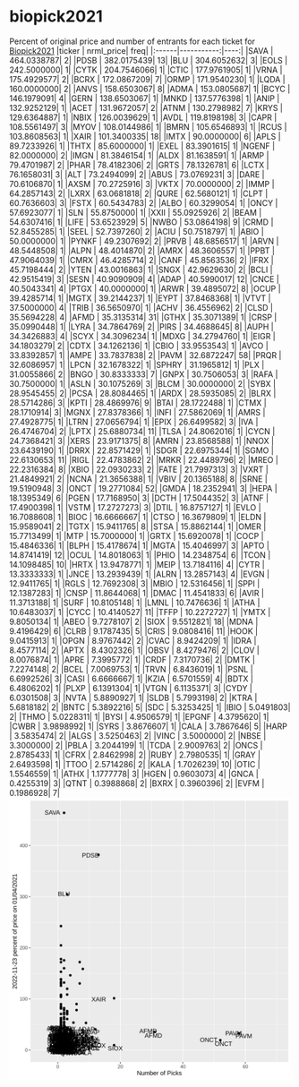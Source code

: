 # biopick2021
Percent of original price and number of entrants for each ticket for [Biopick2021](https://twitter.com/hashtag/Biopick2021)
|ticker |  nrml_price| freq|
|:------|-----------:|----:|
|SAVA   | 464.0338787|    2|
|PDSB   | 382.0175439|   13|
|BLU    | 304.6052632|    3|
|EOLS   | 242.5000000|    1|
|CYTK   | 204.7546066|    1|
|CTIC   | 177.9761905|    1|
|VRNA   | 175.4929577|    2|
|BCRX   | 172.0867209|    7|
|ORMP   | 171.9540230|    1|
|LQDA   | 160.0000000|    2|
|ANVS   | 158.6503067|    8|
|ADMA   | 153.0805687|    1|
|BCYC   | 146.1979091|    4|
|GERN   | 138.6503067|    1|
|MNKD   | 137.5776398|    1|
|ANIP   | 132.9252129|    1|
|ACET   | 131.9672057|    2|
|ATNM   | 130.2798982|    7|
|KRYS   | 129.6364887|    1|
|NBIX   | 126.0039629|    1|
|AVDL   | 119.8198198|    3|
|CAPR   | 108.5561497|    3|
|MYOV   | 108.0144986|    1|
|BMRN   | 105.6546893|    1|
|RCUS   | 103.8608563|    1|
|XAIR   | 101.3400335|   18|
|IMTX   |  90.0000000|    6|
|APLS   |  89.7233926|    1|
|THTX   |  85.6000000|    1|
|EXEL   |  83.3901615|    1|
|NGENF  |  82.0000000|    2|
|IMGN   |  81.3846154|    1|
|ALDX   |  81.1638591|    1|
|ARMP   |  79.4701987|    2|
|PHAR   |  78.4182306|    2|
|GRTS   |  78.1326781|    6|
|LCTX   |  76.1658031|    3|
|ALT    |  73.2494099|    2|
|ABUS   |  73.0769231|    3|
|DARE   |  70.6106870|    1|
|AXSM   |  70.2725916|    3|
|VKTX   |  70.0000000|    2|
|IMMP   |  64.2857143|    2|
|LXRX   |  63.0681818|    2|
|QURE   |  62.5680121|    1|
|CLPT   |  60.7636603|    3|
|FSTX   |  60.5434783|    2|
|ALBO   |  60.3299054|    1|
|ONCY   |  57.6923077|    1|
|SLN    |  55.8750000|    1|
|XXII   |  55.0925926|    2|
|BEAM   |  54.6307416|    1|
|LIFE   |  53.6523929|    5|
|NWBO   |  53.0864198|    9|
|CRMD   |  52.8455285|    1|
|SEEL   |  52.7397260|    2|
|ACIU   |  50.7518797|    1|
|ABIO   |  50.0000000|    1|
|PYNKF  |  49.2307692|    2|
|PRVB   |  48.6856517|    1|
|ARVN   |  48.5448508|    1|
|ALPN   |  48.4014870|    2|
|AMRX   |  48.3606557|    1|
|PPBT   |  47.9064039|    1|
|CMRX   |  46.4285714|    2|
|CANF   |  45.8563536|    2|
|IFRX   |  45.7198444|    2|
|YTEN   |  43.0016863|    1|
|SNGX   |  42.9629630|    2|
|BCLI   |  42.9515419|    3|
|SESN   |  40.9090909|    4|
|ADAP   |  40.5990017|   12|
|CNCE   |  40.5043341|    4|
|PTGX   |  40.0000000|    1|
|ARWR   |  39.4895072|    8|
|OCUP   |  39.4285714|    1|
|MGTX   |  39.2144237|    1|
|EYPT   |  37.8468368|    1|
|VTVT   |  37.5000000|    4|
|TRIB   |  36.5650970|    1|
|ACHV   |  36.4556962|    2|
|CLSD   |  35.5694228|    4|
|AFMD   |  35.3135314|   31|
|GTHX   |  35.3071389|    1|
|CRSP   |  35.0990448|    1|
|LYRA   |  34.7864769|    2|
|PIRS   |  34.4688645|    8|
|AUPH   |  34.3426883|    4|
|SCYX   |  34.3096234|    1|
|MDXG   |  34.2794760|    1|
|EIGR   |  34.1803279|    2|
|CDTX   |  34.1262136|    1|
|CBIO   |  33.9553543|    1|
|AVCO   |  33.8392857|    1|
|AMPE   |  33.7837838|    2|
|PAVM   |  32.6872247|   58|
|PRQR   |  32.6086957|    1|
|LPCN   |  32.1678322|    1|
|SPHRY  |  31.1965812|    1|
|PLX    |  31.0055866|    2|
|BNGO   |  30.8333333|    7|
|GNPX   |  30.7506053|    3|
|RAFA   |  30.7500000|    1|
|ASLN   |  30.1075269|    3|
|BLCM   |  30.0000000|    2|
|SYBX   |  28.9545455|    2|
|PCSA   |  28.8084465|    1|
|ARDX   |  28.5935085|    2|
|BLRX   |  28.5714286|    3|
|KPTI   |  28.4869976|    9|
|BTAI   |  28.1722488|    1|
|CTMX   |  28.1710914|    3|
|MGNX   |  27.8378366|    1|
|INFI   |  27.5862069|    1|
|AMRS   |  27.4928775|    1|
|LTRN   |  27.0656794|    1|
|EPIX   |  26.6499582|    3|
|IVA    |  26.4746704|    2|
|LPTX   |  25.6880734|   11|
|TLSA   |  24.8062016|    1|
|CYCN   |  24.7368421|    3|
|XERS   |  23.9171375|    8|
|AMRN   |  23.8568588|    1|
|NNOX   |  23.6439190|    1|
|DRRX   |  22.8571429|    1|
|SDGR   |  22.6975344|    1|
|SGMO   |  22.6130653|   11|
|RIGL   |  22.4783862|    2|
|MRKR   |  22.4489796|    2|
|MREO   |  22.2316384|    8|
|XBIO   |  22.0930233|    2|
|FATE   |  21.7997313|    3|
|VXRT   |  21.4849921|    2|
|NCNA   |  21.3656388|    1|
|VBIV   |  20.1365188|    8|
|SRNE   |  19.5190948|    3|
|ONCT   |  19.2771084|   52|
|GMDA   |  18.2352941|    3|
|HEPA   |  18.1395349|    6|
|PGEN   |  17.7168950|    3|
|DCTH   |  17.5044352|    3|
|ATNF   |  17.4900398|    1|
|VSTM   |  17.2727273|    3|
|DTIL   |  16.8757127|    1|
|EVLO   |  16.7088608|    1|
|BIOC   |  16.6666667|    1|
|CTSO   |  16.3679809|    1|
|ELDN   |  15.9589041|    2|
|TGTX   |  15.9411765|    8|
|STSA   |  15.8862144|    1|
|OMER   |  15.7713499|    1|
|MTP    |  15.7000000|    1|
|GRTX   |  15.6920078|    1|
|COCP   |  15.4846336|    1|
|BLPH   |  15.4178674|    1|
|MGTA   |  15.4046997|    3|
|APTO   |  14.8741419|   12|
|OCUL   |  14.8018063|    1|
|PHIO   |  14.2348754|    6|
|TCON   |  14.1098485|   10|
|HRTX   |  13.9478771|    1|
|MEIP   |  13.7184116|    4|
|CYTR   |  13.3333333|    1|
|JNCE   |  13.2939439|    1|
|ALRN   |  13.2857143|    4|
|EVGN   |  12.9411765|    1|
|RGLS   |  12.7692308|    3|
|MBIO   |  12.5316456|    1|
|SPPI   |  12.1387283|    1|
|CNSP   |  11.8644068|    1|
|DMAC   |  11.4541833|    6|
|AVIR   |  11.3713188|    1|
|SURF   |  10.8105148|    1|
|LMNL   |  10.7476636|    1|
|ATHA   |  10.6483037|    1|
|CYCC   |  10.4140527|   11|
|TFFP   |  10.2272727|    1|
|YMTX   |   9.8050134|    1|
|ABEO   |   9.7278107|    2|
|SIOX   |   9.5512821|   18|
|MDNA   |   9.4196429|    6|
|CLRB   |   9.1787435|    5|
|CRIS   |   9.0808416|   11|
|HOOK   |   9.0415913|    1|
|OPGN   |   8.9767442|    2|
|CVAC   |   8.9424209|    1|
|IDRA   |   8.4577114|    2|
|APTX   |   8.4302326|    1|
|OBSV   |   8.4279476|    2|
|CLOV   |   8.0076874|    1|
|APRE   |   7.3995772|    1|
|CRDF   |   7.3170736|    2|
|DMTK   |   7.2274148|    2|
|BCEL   |   7.0069753|    1|
|TRVN   |   6.8436019|    1|
|PSNL   |   6.6992526|    3|
|CASI   |   6.6666667|    1|
|KZIA   |   6.5701559|    4|
|BDTX   |   6.4806202|    1|
|PLXP   |   6.1391304|    1|
|VTGN   |   6.1135371|    3|
|CYDY   |   6.0301508|    3|
|NVTA   |   5.8890927|    1|
|SLDB   |   5.7993198|    2|
|KTRA   |   5.6818182|    2|
|BNTC   |   5.3892216|    5|
|SDC    |   5.3253425|    1|
|IBIO   |   5.0491803|    2|
|THMO   |   5.0228311|    1|
|BYSI   |   4.9506579|    1|
|EPGNF  |   4.3795620|    1|
|CWBR   |   3.9898992|    1|
|SYRS   |   3.8676607|    1|
|CALA   |   3.7867646|    5|
|HARP   |   3.5835474|    2|
|ALGS   |   3.5250463|    2|
|VINC   |   3.5000000|    2|
|NBSE   |   3.3000000|    2|
|PBLA   |   3.2044199|    1|
|TCDA   |   2.9009763|    2|
|ONCS   |   2.8785433|    1|
|CFRX   |   2.8462998|    2|
|RUBY   |   2.7980535|    1|
|GRAY   |   2.6493598|    1|
|TTOO   |   2.5714286|    2|
|KALA   |   1.7026239|   10|
|OTIC   |   1.5546559|    1|
|ATHX   |   1.1777778|    3|
|HGEN   |   0.9603073|    4|
|GNCA   |   0.4255319|    3|
|QTNT   |   0.3988868|    2|
|BXRX   |   0.3960396|    2|
|EVFM   |   0.1986928|    7|
![retvspicks](biopicks.png?raw=true)
